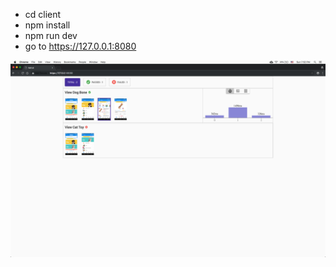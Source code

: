 - cd client
- npm install
- npm run dev
- go to https://127.0.0.1:8080

![Screenshot](ScreenShot.png)